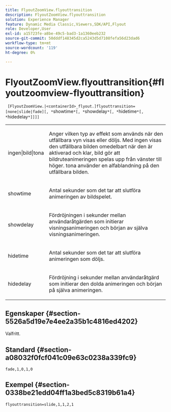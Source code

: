 ```yaml
---
title: FlyoutZoomView.flyouttransition
description: FlyoutZoomView.flyouttransition
solution: Experience Manager
feature: Dynamic Media Classic,Viewers,SDK/API,Flyout
role: Developer,User
exl-id: a15723fe-a8be-49c5-bad3-1a1360eeb232
source-git-commit: 50dddf148345d2ca5243d5d7108fefa56d23dad6
workflow-type: tm+mt
source-wordcount: '119'
ht-degree: 0%

---
```


# FlyoutZoomView.flyouttransition{#flyoutzoomview-flyouttransition}

` [FlyoutZoomView.|<containerId>_flyout.]flyouttransition=[none|slide|fade][, *`showtime`*[, *`showdelay`*[, *`hidetime`*[, *`hidedelay`*]]]]`

<table id="table_AB421835D2454ECD8AA40DBFADBAC65F"> 
 <tbody> 
  <tr> 
   <td colname="col1"> <p> <span class="codeph"> <span class="varname"> ingen|bild|tona </span> </span> </p> </td> 
   <td colname="col2"> <p> Anger vilken typ av effekt som används när den utfällbara vyn visas eller döljs. Med <span class="codeph"> ingen </span>visas den utfällbara bilden omedelbart när den är aktiverad och klar, <span class="codeph"> bild </span> gör att bildruteanimeringen spelas upp från vänster till höger. <span class="codeph"> tona </span> använder en alfablandning på den utfällbara bilden. </p> </td> 
  </tr> 
  <tr> 
   <td colname="col1"> <p> <span class="codeph"> <span class="varname"> showtime </span> </span> </p> </td> 
   <td colname="col2"> <p> Antal sekunder som det tar att slutföra animeringen av bildspelet. </p> </td> 
  </tr> 
  <tr> 
   <td colname="col1"> <p> <span class="codeph"> <span class="varname"> showdelay </span> </span> </p> </td> 
   <td colname="col2"> <p> Fördröjningen i sekunder mellan användaråtgärden som initierar visningsanimeringen och början av själva visningsanimeringen. </p> </td> 
  </tr> 
  <tr> 
   <td colname="col1"> <p> <span class="codeph"> <span class="varname"> hidetime </span> </span> </p> </td> 
   <td colname="col2"> <p> Antal sekunder som det tar att slutföra animeringen som döljs. </p> </td> 
  </tr> 
  <tr> 
   <td colname="col1"> <p> <span class="codeph"> <span class="varname"> hidedelay </span> </span> </p> </td> 
   <td colname="col2"> <p> Fördröjning i sekunder mellan användaråtgärd som initierar den dolda animeringen och början på själva animeringen. </p> </td> 
  </tr> 
 </tbody> 
</table>

## Egenskaper {#section-5526a5d19e7e4ee2a35b1c4816ed4202}

Valfritt.

## Standard {#section-a08032f0fcf041c09e63c0238a339fc9}

`fade,1,0,1,0`

## Exempel {#section-0338be21edd04ff1a3bed5c8319b61a4}

`flyouttransition=slide,1,1,2,1`
